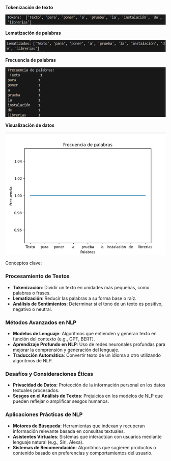 **Tokenización de texto**

![alt text]({E87686FB-6040-4BF2-A370-6DBE1374B6C7}.png)

 **Lematización de palabras**

![alt text]({AAF61F57-4E10-43C5-B2B3-1FFD1B86C65B}.png)

 **Frecuencia de palabras**

 ![alt text]({34CD5F73-CD5C-4263-8007-9C6AF62A8845}.png)

 **Visualización de datos**
 
 ![alt text]({05B7B428-BCD7-497A-BC36-F7B858B048DA}.png)

 Conceptos clave:

### **Procesamiento de Textos**
- **Tokenización**: Dividir un texto en unidades más pequeñas, como palabras o frases.
- **Lematización**: Reducir las palabras a su forma base o raíz.
- **Análisis de Sentimientos**: Determinar si el tono de un texto es positivo, negativo o neutral.

### **Métodos Avanzados en NLP**
- **Modelos de Lenguaje**: Algoritmos que entienden y generan texto en función del contexto (e.g., GPT, BERT).
- **Aprendizaje Profundo en NLP**: Uso de redes neuronales profundas para mejorar la comprensión y generación del lenguaje.
- **Traducción Automática**: Convertir texto de un idioma a otro utilizando algoritmos de NLP.

### **Desafíos y Consideraciones Éticas**
- **Privacidad de Datos**: Protección de la información personal en los datos textuales procesados.
- **Sesgos en el Análisis de Textos**: Prejuicios en los modelos de NLP que pueden reflejar o amplificar sesgos humanos.

### **Aplicaciones Prácticas de NLP**
- **Motores de Búsqueda**: Herramientas que indexan y recuperan información relevante basada en consultas textuales.
- **Asistentes Virtuales**: Sistemas que interactúan con usuarios mediante lenguaje natural (e.g., Siri, Alexa).
- **Sistemas de Recomendación**: Algoritmos que sugieren productos o contenido basado en preferencias y comportamientos del usuario.

